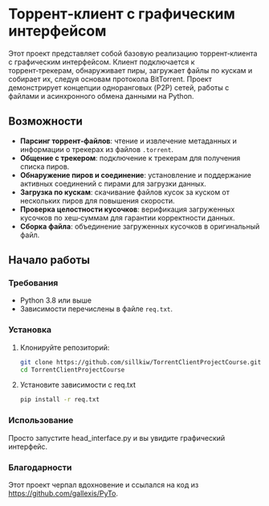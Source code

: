 # Торрент‑клиент с графическим интерфейсом

Этот проект представляет собой базовую реализацию торрент‑клиента с графическим интерфейсом. Клиент подключается к торрент‑трекерам, обнаруживает пиры, загружает файлы по кускам и собирает их, следуя основам протокола BitTorrent. Проект демонстрирует концепции одноранговых (P2P) сетей, работы с файлами и асинхронного обмена данными на Python.

## Возможности

- **Парсинг торрент‑файлов**: чтение и извлечение метаданных и информации о трекерах из файлов `.torrent`.
- **Общение с трекером**: подключение к трекерам для получения списка пиров.
- **Обнаружение пиров и соединение**: установление и поддержание активных соединений с пирами для загрузки данных.
- **Загрузка по кускам**: скачивание файлов кусок за куском от нескольких пиров для повышения скорости.
- **Проверка целостности кусочков**: верификация загруженных кусочков по хеш‑суммам для гарантии корректности данных.
- **Сборка файла**: объединение загруженных кусочков в оригинальный файл.

## Начало работы

### Требования

- Python 3.8 или выше  
- Зависимости перечислены в файле `req.txt`.

### Установка

1. Клонируйте репозиторий:  
   ```bash
   git clone https://github.com/sillkiw/TorrentClientProjectCourse.git
   cd TorrentClientProjectCourse
   ```
2. Установите зависимости с req.txt
   ```bash
   pip install -r req.txt
   ```
### Использование 
Просто запустите head_interface.py и вы увидите графический интерфейс.

### Благодарности
Этот проект черпал вдохновение и ссылался на код из https://github.com/gallexis/PyTo.
